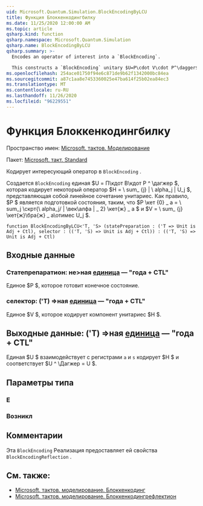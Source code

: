 ```yaml
---
uid: Microsoft.Quantum.Simulation.BlockEncodingByLCU
title: Функция Блоккенкодингбилку
ms.date: 11/25/2020 12:00:00 AM
ms.topic: article
qsharp.kind: function
qsharp.namespace: Microsoft.Quantum.Simulation
qsharp.name: BlockEncodingByLCU
qsharp.summary: >-
  Encodes an operator of interest into a `BlockEncoding`.

  This constructs a `BlockEncoding` unitary $U=P\cdot V\cdot P^\dagger$ that encodes some operator $H=\sum_{j}|\alpha_j|U_j$ of interest that is a linear combination of unitaries. Typically, $P$ is a state preparation unitary such that $P\ket{0}\_a=\sum_j\sqrt{\alpha_j/\|\vec\alpha\|\_2}\ket{j}\_a$, and $V=\sum_{j}\ket{j}\bra{j}\_a\otimes U_j$.
ms.openlocfilehash: 254ace01750f94e6c871de9b62f1342000bc84ea
ms.sourcegitcommit: a87c1aa8e7453360025e47ba614f25b02ea84ec3
ms.translationtype: MT
ms.contentlocale: ru-RU
ms.lasthandoff: 11/26/2020
ms.locfileid: "96229551"
---
```

# <a name="blockencodingbylcu-function"></a>Функция Блоккенкодингбилку

Пространство имен: [Microsoft. тактов. Моделирование](xref:Microsoft.Quantum.Simulation)

Пакет: [Microsoft. такт. Standard](https://nuget.org/packages/Microsoft.Quantum.Standard)


Кодирует интересующий оператор в `BlockEncoding` .

Создается `BlockEncoding` единая $U = П\кдот В\кдот P ^ \дагжер $, которая кодирует некоторый оператор $H = \ sum_ {j} | \ alpha_j | U_j $, представляющая собой линейное сочетание унитариес. Как правило, $P $ является подготовкой состояния, таким, что $P \кет {0} \_ a = \ sum_j \скрт{\ alpha_j/ \| \век\алфа \| \_ 2} \кет{ж} \_ a $ и $V = \ sum_ {j} \кет{ж}\бра{ж} \_ а\отимес U_j $.

```qsharp
function BlockEncodingByLCU<'T, 'S> (statePreparation : ('T => Unit is Adj + Ctl), selector : (('T, 'S) => Unit is Adj + Ctl)) : (('T, 'S) => Unit is Adj + Ctl)
```


## <a name="input"></a>Входные данные

### <a name="statepreparation--t--unit--is-adj--ctl"></a>Статепрепаратион: не>ная [единица](xref:microsoft.quantum.lang-ref.unit)  — "года + CTL"

Единое $P $, которое готовит конечное состояние.


### <a name="selector--ts--unit--is-adj--ctl"></a>селектор: ('T) =>ная [единица](xref:microsoft.quantum.lang-ref.unit)  — "года + CTL"

Единое $V $, которое кодирует компонент унитариес $H $.



## <a name="output--ts--unit--is-adj--ctl"></a>Выходные данные: ('T) =>ная [единица](xref:microsoft.quantum.lang-ref.unit)  — "года + CTL"

Единая $U $ взаимодействует с регистрами `a` и `s` кодирует $H $ и соответствует $U ^ \Дагжер = U $.

## <a name="type-parameters"></a>Параметры типа

### <a name="t"></a>Е


### <a name="s"></a>Возникл



## <a name="remarks"></a>Комментарии

Эта `BlockEncoding` Реализация предоставляет ей свойства `BlockEncodingReflection` .

## <a name="see-also"></a>См. также:

- [Microsoft. тактов. моделирование. Блоккенкодинг](xref:Microsoft.Quantum.Simulation.BlockEncoding)
- [Microsoft. тактов. моделирование. Блоккенкодингрефлектион](xref:Microsoft.Quantum.Simulation.BlockEncodingReflection)